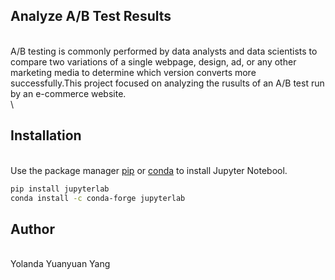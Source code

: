 ## Analyze A/B Test Results
\
A/B testing is commonly performed by data analysts and data scientists to compare two variations of a single webpage, design, ad, or any other marketing media to determine which version converts more successfully.This project focused on analyzing the rusults of an A/B test run by an e-commerce website. \
\
## Installation
\
Use the package manager [pip](https://jupyter.org/install) or [conda](https://jupyter.org/install) to install Jupyter Notebool. 
```bash 
pip install jupyterlab
conda install -c conda-forge jupyterlab
```
## Author
\
Yolanda Yuanyuan Yang


